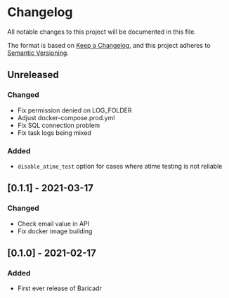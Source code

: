 # Changelog

All notable changes to this project will be documented in this file.

The format is based on [Keep a Changelog](https://keepachangelog.com/en/1.0.0/),
and this project adheres to [Semantic Versioning](https://semver.org/spec/v2.0.0.html).


## Unreleased

### Changed

- Fix permission denied on LOG_FOLDER
- Adjust docker-compose.prod.yml
- Fix SQL connection problem
- Fix task logs being mixed

### Added

- `disable_atime_test` option for cases where atime testing is not reliable

## [0.1.1] - 2021-03-17

### Changed

- Check email value in API
- Fix docker image building

## [0.1.0] - 2021-02-17

### Added

- First ever release of Baricadr
